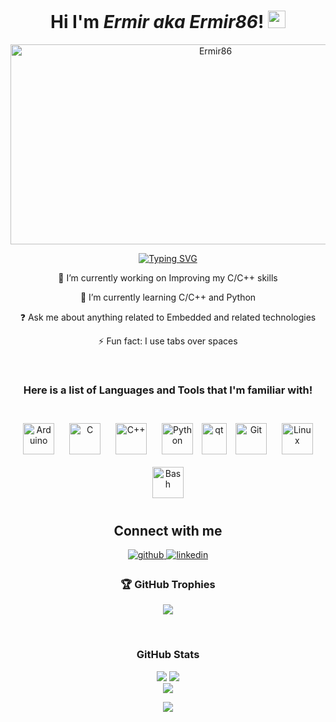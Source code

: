 <h1 align="center">
   Hi I'm <em>Ermir aka Ermir86</em>! 
   <img width="28" src="https://media.giphy.com/media/hvRJCLFzcasrR4ia7z/giphy.gif">
</h1>

<!-- Header image by wei - https://github.com/wei/socialify -->
 <p align="center">
  <img src="https://socialify.git.ci/Ermir86/Ermir86/image?font=Raleway&name=1&pattern=Floating%20Cogs&theme=Dark" alt="Ermir86" width="640" height="320" />
</p>
<!-- Header image end -->
<!-- Typing SVG by DenverCoder1 - https://github.com/DenverCoder1/readme-typing-svg -->
<p align="center">
  <a href="https://git.io/typing-svg"><img src="https://readme-typing-svg.demolab.com?font=Fira+Code&pause=1000&random=false&width=535&lines=A+new+Junior+Developer+in+Town+%3A)" alt="Typing SVG" /></a>
<!-- Typing SVG end -->
  <br>

<div align="center">
🔭 I’m currently working on Improving my C/C++ skills  
  
🌱 I’m currently learning C/C++ and Python  
  
❓ Ask me about anything related to Embedded and related technologies  
  
⚡ Fun fact: I use tabs over spaces  
</div> 

<br/>  
<!-- List of Tools and Languages Start -->
<div align="center">

<h3>Here is a list of Languages and Tools that I'm familiar with!</h3>
<br>
<a href="https://www.arduino.cc/" target="_blank"><img style="margin: 10px" src="https://profilinator.rishav.dev/skills-assets/arduino.png" alt="Arduino" height="50" /></a>  
<a href="https://www.cprogramming.com/" target="_blank"><img style="margin: 10px" src="https://profilinator.rishav.dev/skills-assets/c-original.svg" alt="C" height="50" /></a>  
<a href="https://www.cplusplus.com/" target="_blank"><img style="margin: 10px" src="https://profilinator.rishav.dev/skills-assets/cplusplus-original.svg" alt="C++" height="50" /></a>  
<a href="https://www.python.org/" target="_blank"><img style="margin: 10px" src="https://profilinator.rishav.dev/skills-assets/python-original.svg" alt="Python" height="50" /></a>  
<a href="https://www.qt.io/" target="_blank" rel="noreferrer"> <img src="https://upload.wikimedia.org/wikipedia/commons/0/0b/Qt_logo_2016.svg" alt="qt" width="40" height="50"/></a>
<a href="https://github.com/" target="_blank"><img style="margin: 10px" src="https://profilinator.rishav.dev/skills-assets/git-scm-icon.svg" alt="Git" height="50" /></a>
<a href="https://www.linux.org/" target="_blank"><img style="margin: 10px" src="https://profilinator.rishav.dev/skills-assets/linux-original.svg" alt="Linux" height="50" /></a>  
<a href="https://www.gnu.org/software/bash/" target="_blank"><img style="margin: 10px" src="https://profilinator.rishav.dev/skills-assets/gnu_bash-icon.svg" alt="Bash" height="50" /></a>
</p>
<!-- List of Tools and Languages End -->

## Connect with me  
<div align="center">
<a href="https://github.com/Ermir86" target="_blank">
<img src=https://img.shields.io/badge/github-%2324292e.svg?&style=for-the-badge&logo=github&logoColor=white alt=github style="margin-bottom: 5px;" />
</a>
<a href="https://linkedin.com/in/https://www.linkedin.com/in/ermir-luli-42867a110/" target="_blank">
<img src=https://img.shields.io/badge/linkedin-%231E77B5.svg?&style=for-the-badge&logo=linkedin&logoColor=white alt=linkedin style="margin-bottom: 5px;" />
</a>  
</div>  

<!-- Github Trophies Start -->
<h3> 🏆 GitHub Trophies</h2>

![](https://github-profile-trophy.vercel.app/?username=Ermir86&theme=radical&no-frame=true&no-bg=true&margin-w=4)
<!-- Github Trophies End -->
<br/>  
<!-- Github Stats Start -->
<h3> GitHub Stats</h2>

![](https://github-readme-stats-git-masterrstaa-rickstaa.vercel.app/api?username=Ermir86&theme=radical&hide_border=false&include_all_commits=true&count_private=true)
![](https://github-readme-streak-stats.herokuapp.com/?user=Ermir86&theme=radical&hide_border=false)</br>
![](https://github-readme-stats.vercel.app/api/top-langs/?username=Ermir86&theme=dark&hide_border=false&include_all_commits=true&count_private=false&layout=compact)
<!-- Github Stats End -->

<img src="https://komarev.com/ghpvc/?username=Ermir86&&style=flat-square" align="center" />
</div>  
